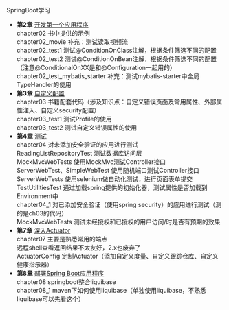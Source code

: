 SpringBoot学习  
- **第2章** [开发第一个应用程序]()  
chapter02 书中提供的示例  
chapter02_movie 补充：测试读取视频流  
chapter02_test1 测试@ConditionOnClass注解，根据条件筛选不同的配置  
chapter02_test2 测试@ConditionOnBean注解，根据条件筛选不同的配置  
（注意@ConditionalOnXX是和@Configuration一起用的）  
chapter02_test_mybatis_starter 补充：测试mybatis-starter中全局TypeHandler的使用  
- **第3章** [自定义配置]()  
chapter03 书籍配套代码（涉及知识点：自定义错误页面及常用属性、外部属性注入、自定义security配置）  
chapter03_test1 测试Profile的使用  
chapter03_test2 测试自定义错误属性的使用  
- **第4章** [测试]()  
chapter04 对未添加安全验证的应用进行测试  
ReadingListRepositoryTest 测试数据库访问层  
MockMvcWebTests 使用MockMvc测试Controller接口  
ServerWebTest、SimpleWebTest 使用随机端口测试Controller接口  
ServerWebTests 使用selenium做自动化测试，进行页面表单提交  
TestUtilitiesTest 通过加载spring提供的初始化器，测试属性是否加载到Environment中  
chapter04_1 对已添加安全验证（使用spring security）的应用进行测试（测的是ch03的代码）  
MockMvcWebTests 测试未经授权和已授权的用户访问/时是否有预期的效果  
- **第7章** [深入Actuator]()  
chapter07 主要是熟悉常用的端点  
远程shell查看返回结果不太友好，2.x也废弃了  
ActuatorConfig 定制Actuator（添加自定义度量、自定义跟踪仓库、自定义健康指示器）  
- **第8章** [部署Spring Boot应用程序]()  
chapter08 springboot整合liquibase  
chapter08_1 maven下如何使用liquibase（单独使用liquibase，不熟悉liquibase可以先看这个）  
